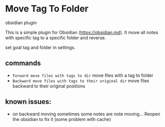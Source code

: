 # Move Tag To Folder
obsidian plugin

This is a simple plugin for Obsidian (https://obsidian.md). It move all notes with specific tag to a specific folder and reverse. 

set goal tag and folder in settings.

## commands
- `Forward move files with tags to dir` move files with a tag to folder
- `Backward move files with tags to their original dir` move files backward to their original positions


## known issues:
- on backward moving sometimes some notes are note moving... Reopen the obsidian to fix it (some problem with cache)